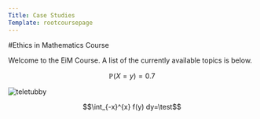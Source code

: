 ```yaml
---
Title: Case Studies
Template: rootcoursepage
---
```

#Ethics in Mathematics Course

Welcome to the EiM Course. A list of the currently available topics is below.

$$ 
\newcommand{\prob}[1]{\mathbb{P}\left(#1\right)} 
\newcommand{\test}{\log_2(x)}
\prob{X=y} = 0.7 
$$

![teletubby](http://db716.user.srcf.net/eim/media/teletubbies-character-bp.png)

$$\int_{-x}^{x} f(y) dy=\test$$
